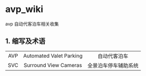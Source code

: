 # avp_wiki
avp 自动代客泊车相关收集

## 1. 缩写及术语

|  |  |  |  
| :----: | :----: | :----: | 
| AVP | Automated Valet Parking  | 自动代客泊车 |
| SVC | Surround View Cameras    | 全景泊车停车辅助系统  |
